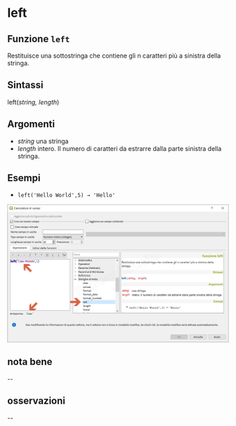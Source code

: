 # left

## Funzione `left`

Restituisce una sottostringa che contiene gli n caratteri più a sinistra della stringa.

## Sintassi

left\(_string, length_\)

## Argomenti

* _string_ una stringa
* _length_ intero. Il numero di caratteri da estrarre dalla parte sinistra della stringa.

## Esempi

* `left('Hello World',5) → 'Hello'`

![](../../../.gitbook/assets/left1%20%281%29.png)

## nota bene

--

## osservazioni

--


